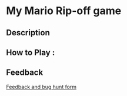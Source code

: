 # My Mario Rip-off game

## Description

## How to Play :
[](my_game.exe)
## Feedback
[Feedback and bug hunt form](https://docs.google.com/forms/d/e/1FAIpQLSefFPZ1SJ8atVumTOhOq-VDOWo9eOpYoSrkraK55V2S7-l_cQ/viewform?usp=sf_link)

